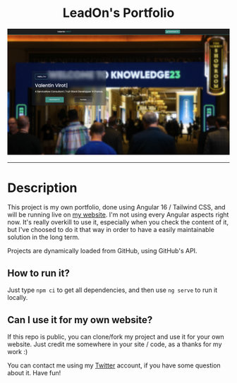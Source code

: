 <h1 align="center">LeadOn's Portfolio</h1>

<p align="center"><img src="screenshot.png" alt="LeaderOS's logo" /></p>
<hr>

# Description

This project is my own portfolio, done using Angular 16 / Tailwind CSS, and will be running live on [my website](https://www.valentinvirot.fr).
I'm not using every Angular aspects right now. It's really overkill to use it, especially when you check the content of it, but I've choosed to do it that way in order to have a easily maintainable solution in the long term.

Projects are dynamically loaded from GitHub, using GitHub's API.

## How to run it?

Just type `npm ci` to get all dependencies, and then use `ng serve` to run it locally.

## Can I use it for my own website?

If this repo is public, you can clone/fork my project and use it for your own website. Just credit me somewhere in your site / code, as a thanks for my work :)

You can contact me using my [Twitter](https://twitter.com/valentin_vir) account, if you have some question about it. Have fun!
